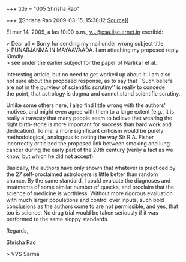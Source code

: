 +++
title = "005 Shrisha Rao"

+++
[[Shrisha Rao	2009-03-15, 15:38:12 [Source](https://groups.google.com/g/bvparishat/c/8FeD9h2arcc)]]



El mar 14, 2009, a las 10:00 p.m., [v...@csa.iisc.ernet.in]() escribió:

\> Dear all = Sorry for sending my mail under wrong subject title  
\> PUNARJANMA IN MAYAAVAADA. I am attaching my proposed reply. Kimdly  
\> see under the earlier subject for the paper of Narlikar et al.

Interesting article, but no need to get worked up about it. I am also  
not sure about the proposed response, as to say that \`\`Such beliefs  
are not in the purview of scientific scrutiny'' is really to concede  
the point, that astrology is dogma and cannot stand scientific scrutiny.

Unlike some others here, I also find little wrong with the authors'  
motives, and might even agree with them to a large extent (e.g., it is  
really a travesty that many people seem to believe that wearing the  
right birth-stone is more important for success than hard work and  
dedication). To me, a more significant criticism would be purely  
methodological, analogous to noting the way Sir R.A. Fisher  
incorrectly criticized the proposed link between smoking and lung  
cancer during the early part of the 20th century (verily a fact as we  
know, but which he did not accept).

Basically, the authors have only shown that whatever is practiced by  
the 27 self-proclaimed astrologers is little better than random  
chance. By the same standard, I could evaluate the diagnoses and  
treatments of some similar number of quacks, and proclaim that the  
science of medicine is worthless. Without more rigorous evaluation  
with much larger populations and control over inputs, such bold  
conclusions as the authors come to are not permissible, and yes, that  
too is science. No drug trial would be taken seriously if it was  
performed to the same sloppy standards.

Regards,

Shrisha Rao

\> VVS Sarma

